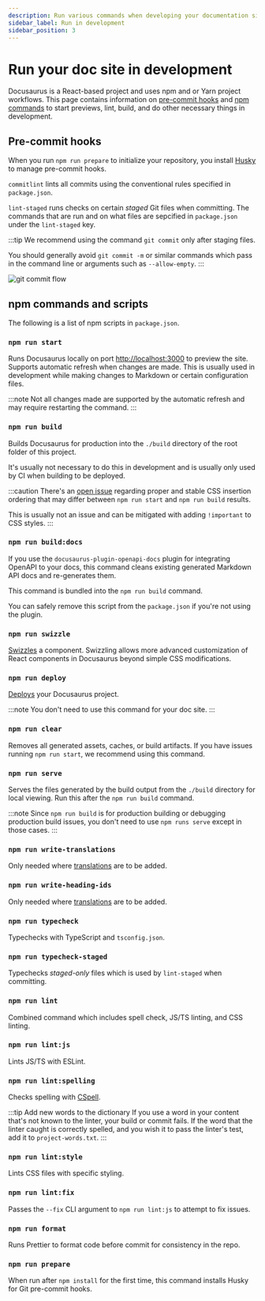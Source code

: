 ```yaml
---
description: Run various commands when developing your documentation site.
sidebar_label: Run in development
sidebar_position: 3
---
```


# Run your doc site in development

Docusaurus is a React-based project and uses npm and or Yarn project workflows.
This page contains information on [pre-commit hooks](#pre-commit-hooks) and
[npm commands](#npm-commands-and-scripts) to start previews, lint, build, and do other necessary
things in development.

## Pre-commit hooks

When you run `npm run prepare` to initialize your repository, you install
[Husky](https://typicode.github.io/husky/#/) to manage pre-commit hooks.

`commitlint` lints all commits using the conventional rules specified in `package.json`.

`lint-staged` runs checks on certain _staged_ Git files when committing.
The commands that are run and on what files are sepcified in `package.json` under the `lint-staged` key.

:::tip
We recommend using the command `git commit` only after staging files.

You should generally avoid `git commit -m` or similar commands which pass in the command line or
arguments such as `--allow-empty`.
:::

![git commit flow](./img/commit.gif)

## npm commands and scripts

The following is a list of npm scripts in `package.json`.

### `npm run start`

Runs Docusaurus locally on port [http://localhost:3000](http://localhost:3000) to preview the site.
Supports automatic refresh when changes are made.
This is usually used in development while making changes to Markdown or certain configuration files.

:::note
Not all changes made are supported by the automatic refresh and may require restarting the command.
:::

### `npm run build`

Builds Docusaurus for production into the `./build` directory of the root folder of this project.

It's usually not necessary to do this in development and is usually only used by CI when building to
be deployed.

:::caution
There's an [open issue](https://github.com/facebook/docusaurus/issues/3678) regarding proper and
stable CSS insertion ordering that may differ between `npm run start` and `npm run build` results.

This is usually not an issue and can be mitigated with adding `!important` to CSS styles.
:::

### `npm run build:docs`

If you use the `docusaurus-plugin-openapi-docs` plugin for integrating OpenAPI to your docs, this
command cleans existing generated Markdown API docs and re-generates them.

This command is bundled into the `npm run build` command.

You can safely remove this script from the `package.json` if you're not using the plugin.

### `npm run swizzle`

[Swizzles](https://docusaurus.io/docs/swizzling) a component.
Swizzling allows more advanced customization of React components in Docusaurus beyond simple CSS modifications.

### `npm run deploy`

[Deploys](https://docusaurus.io/docs/deployment#deploying-to-github-pages) your Docusaurus project.

:::note
You don't need to use this command for your doc site.
:::

### `npm run clear`

Removes all generated assets, caches, or build artifacts.
If you have issues running `npm run start`, we recommend using this command.

### `npm run serve`

Serves the files generated by the build output from the `./build` directory for local viewing.
Run this after the `npm run build` command.

:::note
Since `npm run build` is for production building or debugging production build issues, you don't need
to use `npm runs serve` except in those cases.
:::

### `npm run write-translations`

Only needed where [translations](https://docusaurus.io/docs/cli#docusaurus-write-translations-sitedir)
are to be added.

### `npm run write-heading-ids`

Only needed where [translations](https://docusaurus.io/docs/cli#docusaurus-write-heading-ids-sitedir)
are to be added.

### `npm run typecheck`

Typechecks with TypeScript and `tsconfig.json`.

### `npm run typecheck-staged`

Typechecks _staged-only_ files which is used by `lint-staged` when committing.

### `npm run lint`

Combined command which includes spell check, JS/TS linting, and CSS linting.

### `npm run lint:js`

Lints JS/TS with ESLint.

### `npm run lint:spelling`

Checks spelling with [CSpell](../configure/spell-check.md).

:::tip Add new words to the dictionary
If you use a word in your content that's not known to the linter, your build or commit fails.
If the word that the linter caught is correctly spelled, and you wish it to pass the linter's test,
add it to `project-words.txt`.
:::

### `npm run lint:style`

Lints CSS files with specific styling.

### `npm run lint:fix`

Passes the `--fix` CLI argument to `npm run lint:js` to attempt to fix issues.

### `npm run format`

Runs Prettier to format code before commit for consistency in the repo.

### `npm run prepare`

When run after `npm install` for the first time, this command installs Husky for Git pre-commit hooks.
